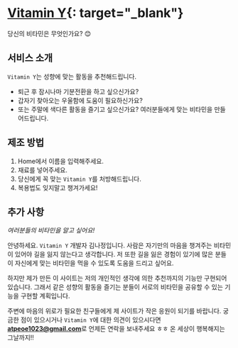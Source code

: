 # [Vitamin Y](vitamin-y.today){: target="_blank"}
당신의 비타민은 무엇인가요? 😊

## 서비스 소개
`Vitamin Y`는 성향에 맞는 활동을 추천해드립니다.
- 퇴근 후 잠시나마 기분전환을 하고 싶으신가요?
- 갑자기 찾아오는 우울함에 도움이 필요하신가요?
- 또는 주말에 색다른 활동을 즐기고 싶으신가요?
여러분들에게 맞는 비타민을 만들어드립니다.

## 제조 방법
1. Home에서 이름을 입력해주세요.
2. 재료를 넣어주세요.
3. 당신에게 꼭 맞는 `Vitamin Y`를 처방해드립니다.
4. 복용법도 잊지말고 챙겨가세요!

## 추가 사항
*여러분들의 비타민을 알고 싶어요!*

안녕하세요. `Vitamin Y` 개발자 김나정입니다.
사람은 자기만의 마음을 챙겨주는 비타민이 있어야 길을 잃지 않는다고 생각합니다.
저 또한 길을 잃은 경험이 있기에 많은 분들이 자신에게 맞는 비타민을 먹을 수 있도록 도움을 드리고 싶어요.

하지만 제가 만든 이 사이트는 저의 개인적인 생각에 의한 추천까지의 기능만 구현되어 있습니다.
그래서 같은 성향의 활동을 즐기는 분들이 서로의 비타민을 공유할 수 있는 기능을 구현할 계획입니다.

주변에 마음의 위로가 필요한 친구들에게 제 사이트가 작은 응원이 되기를 바랍니다.
궁금한 점이 있으시거나 `Vitamin Y`에 대한 의견이 있으시다면 **atpeoe1023@gmail.com**로 언제든 연락을 보내주세요 ㅎㅎ
온 세상이 행복해지는 그날까지!!
